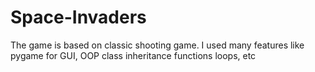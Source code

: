 # Space-Invaders
The game is based on classic shooting game. I used many features like pygame for GUI, OOP class inheritance functions loops, etc

